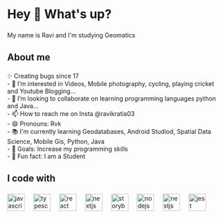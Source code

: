 

 <h1 align="left">Hey 👋 What's up?</h1>

###

<p align="left">My name is Ravi  and I'm studying Geomatics </p>

###

<h2 align="left">About me</h2>

###

<p align="left">✨ Creating bugs since 17 <br> 
- 👀 I’m interested in Videos, Mobile photography, cycling, playing cricket and Youtube Blogging...<br>  
- 💞️ I’m looking to collaborate on learning programming languages python and Java...<br>
- 📫 How to reach me on Insta @ravikratia03<br>
- 😄 Pronouns: Rvk <br>
- 📚 I'm currently learning Geodatabases, Android Studiod, Spatial Data Science, Mobile Gis, Python, Java  <br>
- 🎯 Goals: Increase my programming skills <br>
- 🎲 Fun fact: I am a Student </p>

###

<h2 align="left">I code with</h2>

###

<div align="left">
  <img src="https://cdn.jsdelivr.net/gh/devicons/devicon/icons/javascript/javascript-original.svg" height="40" alt="javascript logo"  />
  <img width="12" />
  <img src="https://cdn.jsdelivr.net/gh/devicons/devicon/icons/typescript/typescript-original.svg" height="40" alt="typescript logo"  />
  <img width="12" />
  <img src="https://cdn.jsdelivr.net/gh/devicons/devicon/icons/react/react-original.svg" height="40" alt="react logo"  />
  <img width="12" />
  <img src="https://cdn.jsdelivr.net/gh/devicons/devicon/icons/nextjs/nextjs-original.svg" height="40" alt="nextjs logo"  />
  <img width="12" />
  <img src="https://cdn.jsdelivr.net/gh/devicons/devicon/icons/storybook/storybook-original.svg" height="40" alt="storybook logo"  />
  <img width="12" />
  <img src="https://cdn.jsdelivr.net/gh/devicons/devicon/icons/nodejs/nodejs-original.svg" height="40" alt="nodejs logo"  />
  <img width="12" />
  <img src="https://cdn.jsdelivr.net/gh/devicons/devicon/icons/nestjs/nestjs-original.svg" height="40" alt="nestjs logo"  />
  <img width="12" />
  <img src="https://cdn.jsdelivr.net/gh/devicons/devicon/icons/jest/jest-plain.svg" height="40" alt="jest logo"  />
</div>

###
  

###
<!---
ravikratia/ravikratia is a ✨ special ✨ repository because its `README.md` (this file) appears on your GitHub profile.
You can click the Preview link to take a look at your changes.
--->
